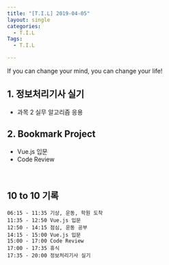 ```yaml
---
title: "[T.I.L] 2019-04-05"
layout: single
categories:
  - T.I.L
Tags:
  - T.I.L

---
```

If you can change your mind, you can change your life!    

   
## 1. 정보처리기사 실기  
* 과목 2 실무 알고리즘 응용    

## 2. Bookmark Project  
* Vue.js 입문  
* Code Review  
 <br>

## 10 to 10 기록
```
06:15 - 11:35 기상, 운동, 학원 도착  
11:35 - 12:50 Vue.js 입문  
12:50 - 14:15 점심, 운동 공부  
14:15 - 15:00 Vue.js 입문  
15:00 - 17:00 Code Review  
17:00 - 17:35 휴식  
17:35 - 20:00 정보처리기사 실기  
```